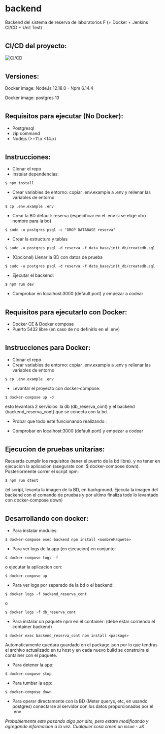 # backend
Backend del sistema de reserva de laboratorios F (+ Docker + Jenkins CI/CD + Unit Test)

#
CI/CD del proyecto:
---------
![CI/CD](https://www.qatouch.com/wp-content/uploads/2018/12/CI-with-Jenkins-Git.png)

#
Versiones:
---------

Docker image: NodeJs 12.18.0 - Npm 6.14.4

Docker image: postgres 13

#
Requisitos para ejecutar (No Docker):
---------

- Postgresql
- zip command
- Nodejs (>=11.x <14.x)

#
Instrucciones:
---------

- Clonar el repo
- Instalar dependencias:
```
$ npm install
```

- Crear variables de entorno: copiar .env.example a .env y rellenar las variables de entorno
```
$ cp .env.example .env
```

- Crear la BD default: reserva (especificar en el .env si se elige otro nombre para la bd)
```
$ sudo -u postgres psql -c "DROP DATABASE reserva"
```

- Crear la estructura y tablas
```
$ sudo -u postgres psql -d reserva -f data_base/init_db/createdb.sql
```

- (Opcional) Llenar la BD con datos de prueba
```
$ sudo -u postgres psql -d reserva -f data_base/init_db/createdb.sql
```

- Ejecutar el backend:
```
$ npm run dev
```

- Comprobar en localhost:3000 (default port) y empezar a codear


#
Requisitos para ejecutarlo con Docker:
---------

- Docker CE & Docker compose
- Puerto 5432 libre (en caso de no definirlo en el .env)

#
Instrucciones para Docker:
---------

- Clonar el repo
- Crear variables de entorno: copiar .env.example a .env y rellenar las variables de entorno
```
$ cp .env.example .env
```
- Levantar el proyecto con docker-compose:

```
$ docker-compose up -d
```
esto levantara 2 servicios: la db (db_reserva_cont) y el backend (backend_reserva_cont) que se conecta con la bd.
- Probar que todo este funcionando realizando :

- Comprobar en localhost:3000 (default port) y empezar a codear

#
Ejecucion de pruebas unitarias:
---------

Recuerda cumplir los requisitos (tener el puerto de la bd libre). y no tener en ejecucion la aplicacion (asegurate con: $ docker-compose down). Posteriormente correr el script npm:
```
$ npm run dtest
```

(el script, levanta la imagen de la BD, en background. Ejecuta la imagen del backend con el comando de pruebas y por ultimo finaliza todo lo levantado con docker-compose down)

#
Desarrollando con docker:
---------

- Para instalar modules:
```
$ docker-compose exec backend npm install <nombrePaquete>
```

- Para ver logs de la app (en ejecucion) en conjunto:
```
$ docker-compose logs -f
```

o ejecutar la aplicacion con:
```
$ docker-compose up
```

- Para ver logs por separado de la bd o el backend:
```
$ docker logs -f backend_reserva_cont
```
o
```
$ docker logs -f db_reserva_cont
```
- Para instalar un paquete npm en el container: (debe estar corriendo el container backend)
```
$ docker exec backend_reserva_cont npm install <package>
```
Automaticamente quedara guardado en el package.json por lo que tendras el archivo actualizado en tu host y en cada nuevo build se construira el container con el paquete.
- Para detener la app:
```
$ docker-compose stop
```

- Para tumbar la app:
```
$ docker-compose down
```

- Para operar directamente con la BD (Meter querys, etc, en usando postgres) conectarse al servidor con los datos proporcionados por el .env

*Probablemente este pasando algo por alto, pero estare modificando y agregando informacion a la vez. Cualquier cosa creen un issue - JK*

